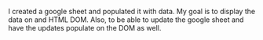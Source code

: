 I created a google sheet and populated it with data.
My goal is to display the data on and HTML DOM. 
Also, to be able to update the google sheet and have the updates populate on the DOM as well.